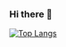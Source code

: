 ### Hi there 👋


[![Top Langs](https://github-readme-stats.vercel.app/api/top-langs/?username=sean-baek&layout=compact)](https://github.com/gyuheeb/github-readme-stats)

<!--
**gyuheeb/gyuheeb** is a ✨ _special_ ✨ repository because its `README.md` (this file) appears on your GitHub profile.

Here are some ideas to get you started:

- 🔭 I’m currently working on ...
- 🌱 I’m currently learning ...
- 👯 I’m looking to collaborate on ...
- 🤔 I’m looking for help with ...
- 💬 Ask me about ...
- 📫 How to reach me: ...
- 😄 Pronouns: ...
- ⚡ Fun fact: ...
-->
